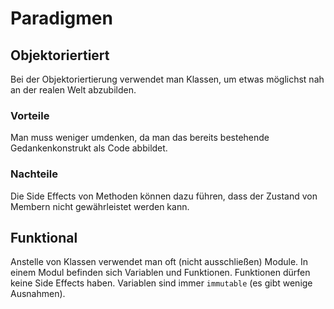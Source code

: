 # Paradigmen

## Objektoriertiert

Bei der Objektoriertierung verwendet man Klassen, um etwas möglichst nah an der realen Welt abzubilden.

### Vorteile

Man muss weniger umdenken, da man das bereits bestehende Gedankenkonstrukt als Code abbildet.

### Nachteile

Die Side Effects von Methoden können dazu führen, dass der Zustand von Membern nicht gewährleistet werden kann.

## Funktional

Anstelle von Klassen verwendet man oft (nicht ausschließen) Module. In einem Modul befinden sich Variablen und Funktionen. Funktionen dürfen keine Side Effects haben. Variablen sind immer `immutable` (es gibt wenige Ausnahmen).
